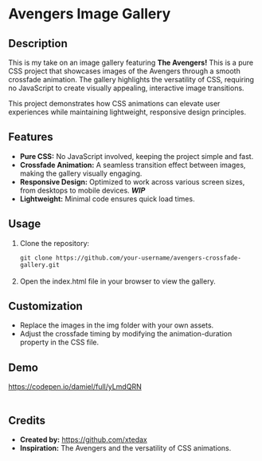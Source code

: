 <h1>Avengers Image Gallery</h1>

<h2>Description</h2>
<p>This is my take on an image gallery featuring <b>The Avengers!</b> This is a pure CSS project that showcases images of the Avengers through a smooth crossfade animation. The gallery highlights the versatility of CSS, requiring no JavaScript to create visually appealing, interactive image transitions.</p>
<p>This project demonstrates how CSS animations can elevate user experiences while maintaining lightweight, responsive design principles.</p>

<h2>Features</h2>
<ul>
<li><b>Pure CSS:</b> No JavaScript involved, keeping the project simple and fast.</li>
<li><b>Crossfade Animation:</b> A seamless transition effect between images, making the gallery visually engaging.</li>
<li><b>Responsive Design:</b> Optimized to work across various screen sizes, from desktops to mobile devices. <b><i>WIP</i></b></li>
<li><b>Lightweight:</b> Minimal code ensures quick load times.</li>
</ul>

<h2>Usage</h2>
<ol>
<li>Clone the repository:</li>
<code>
git clone https://github.com/your-username/avengers-crossfade-gallery.git
</code><br>
<li>Open the index.html file in your browser to view the gallery.</li>
</ol>

<h2>Customization</h2>
<ul>
<li>Replace the images in the img folder with your own assets.</li>
<li>Adjust the crossfade timing by modifying the animation-duration property in the CSS file.</li>
</ul>

<h2>Demo</h2>
<a href="https://codepen.io/damiel/full/yLmdQRN" target="_blank">https://codepen.io/damiel/full/yLmdQRN</a>
<br><br>
<h2>Credits</h2>
<ul>
<li><b>Created by:</b> <a href="https://github.com/xtedax">https://github.com/xtedax</a></li>
<li><b>Inspiration:</b> The Avengers and the versatility of CSS animations.</li>
</ul>
<br><br>
